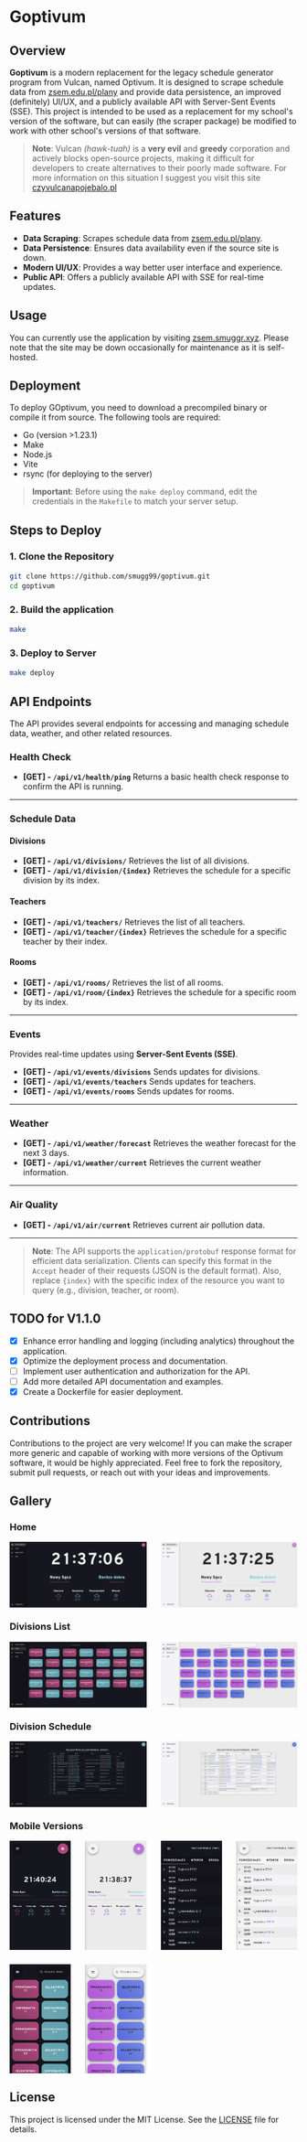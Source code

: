 <!-- markdownlint-disable MD033 -->
# Goptivum

## Overview

**Goptivum** is a modern replacement for the legacy schedule generator program from Vulcan, named Optivum. It is designed to scrape schedule data from [zsem.edu.pl/plany](https://zsem.edu.pl/plany) and provide data persistence, an improved (definitely) UI/UX, and a publicly available API with Server-Sent Events (SSE). This project is intended to be used as a replacement for my school's version of the software, but can easily (the scraper package) be modified to work with other school's versions of that software.

> **Note**: Vulcan *(hawk-tuah)* is a **very evil** and **greedy** corporation and actively blocks open-source projects, making it difficult for developers to create alternatives to their poorly made software. For more information on this situation I suggest you visit this site [czyvulcanapojebalo.pl](https://czyvulcanapojebalo.pl/)

## Features

- **Data Scraping**: Scrapes schedule data from [zsem.edu.pl/plany](https://zsem.edu.pl/plany).
- **Data Persistence**: Ensures data availability even if the source site is down.
- **Modern UI/UX**: Provides a way better user interface and experience.
- **Public API**: Offers a publicly available API with SSE for real-time updates.

## Usage

You can currently use the application by visiting [zsem.smuggr.xyz](https://zsem.smuggr.xyz). Please note that the site may be down occasionally for maintenance as it is self-hosted.

## Deployment

To deploy GOptivum, you need to download a precompiled binary or compile it from source. The following tools are required:

- Go (version >1.23.1)
- Make
- Node.js
- Vite
- rsync (for deploying to the server)

> **Important**: Before using the `make deploy` command, edit the credentials in the `Makefile` to match your server setup.

## Steps to Deploy

### 1. Clone the Repository

```bash
git clone https://github.com/smugg99/goptivum.git
cd goptivum
```

### 2. Build the application

```bash
make
```

### 3. Deploy to Server

```bash
make deploy
```

## API Endpoints

The API provides several endpoints for accessing and managing schedule data, weather, and other related resources.

### Health Check

- **[GET] - `/api/v1/health/ping`** Returns a basic health check response to confirm the API is running.

---

### Schedule Data

#### Divisions

- **[GET] - `/api/v1/divisions/`** Retrieves the list of all divisions.
- **[GET] - `/api/v1/division/{index}`** Retrieves the schedule for a specific division by its index.

#### Teachers

- **[GET] - `/api/v1/teachers/`** Retrieves the list of all teachers.
- **[GET] - `/api/v1/teacher/{index}`** Retrieves the schedule for a specific teacher by their index.

#### Rooms

- **[GET] - `/api/v1/rooms/`** Retrieves the list of all rooms.
- **[GET] - `/api/v1/room/{index}`** Retrieves the schedule for a specific room by its index.

---

### Events

Provides real-time updates using **Server-Sent Events (SSE)**.

- **[GET] - `/api/v1/events/divisions`** Sends updates for divisions.
- **[GET] - `/api/v1/events/teachers`** Sends updates for teachers.
- **[GET] - `/api/v1/events/rooms`** Sends updates for rooms.

---

### Weather

- **[GET] - `/api/v1/weather/forecast`** Retrieves the weather forecast for the next 3 days.
- **[GET] - `/api/v1/weather/current`** Retrieves the current weather information.

---

### Air Quality

- **[GET] - `/api/v1/air/current`** Retrieves current air pollution data.

---

> **Note**:
> The API supports the `application/protobuf` response format for efficient data serialization. Clients can specify this format in the `Accept` header of their requests (JSON is the default format).
> Also, replace `{index}` with the specific index of the resource you want to query (e.g., division, teacher, or room).

## TODO for V1.1.0

- [x] Enhance error handling and logging (including analytics) throughout the application.
- [x] Optimize the deployment process and documentation.
- [ ] Implement user authentication and authorization for the API.
- [ ] Add more detailed API documentation and examples.
- [x] Create a Dockerfile for easier deployment.

## Contributions

Contributions to the project are very welcome! If you can make the scraper more generic and capable of working with more versions of the Optivum software, it would be highly appreciated. Feel free to fork the repository, submit pull requests, or reach out with your ideas and improvements.

## Gallery

### Home

<div style="display: grid; grid-template-columns: 1fr 1fr; gap: 25px;">
    <img src="./static/home_dark.png" alt="Home Page Dark" style="width: 100%;"/>
    <img src="./static/home_light.png" alt="Home Page Light" style="width: 100%;"/>
</div>

### Divisions List

<div style="display: grid; grid-template-columns: 1fr 1fr; gap: 25px;">
    <img src="./static/divisions_dark.png" alt="Divisions Page Dark" style="width: 100%;"/>
    <img src="./static/divisions_light.png" alt="Divisions Page Light" style="width: 100%;"/>
</div>

### Division Schedule

<div style="display: grid; grid-template-columns: 1fr 1fr; gap: 25px;">
    <img src="./static/division_dark.png" alt="Division Page Dark" style="width: 100%;"/>
    <img src="./static/division_light.png" alt="Division Page Light" style="width: 100%;"/>
</div>

### Mobile Versions

<div style="display: grid; grid-template-columns: repeat(4, auto); justify-content: center; align-items: center; gap: 25px; padding: 0; margin: 0;">
    <img src="./static/home_mobile_dark.png" alt="Home Page Dark" style="height: auto; max-width: 100%; margin: 0; padding: 0;"/>
    <img src="./static/home_mobile_light.png" alt="Mobile Home Page Light" style="height: auto; max-width: 100%; margin: 0; padding: 0;"/>
    <img src="./static/division_mobile_dark.png" alt="Division Page Dark" style="height: auto; max-width: 100%; margin: 0; padding: 0;"/>
    <img src="./static/division_mobile_light.png" alt="Division Page Light" style="height: auto; max-width: 100%; margin: 0; padding: 0;"/>
    <img src="./static/divisions_mobile_dark.png" alt="Divisions Page Dark" style="height: auto; max-width: 100%; margin: 0; padding: 0;"/>
    <img src="./static/divisions_mobile_light.png" alt="Divisions Page Light" style="height: auto; max-width: 100%; margin: 0; padding: 0;"/>
</div>

## License

This project is licensed under the MIT License. See the [LICENSE](./LICENSE) file for details.
